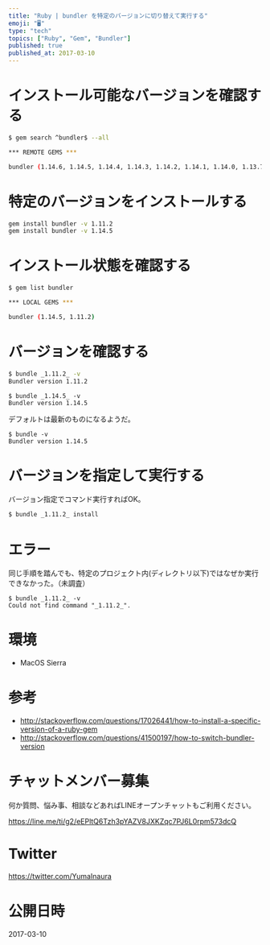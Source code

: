 ```yaml
---
title: "Ruby | bundler を特定のバージョンに切り替えて実行する"
emoji: "🖥"
type: "tech"
topics: ["Ruby", "Gem", "Bundler"]
published: true
published_at: 2017-03-10
---
```


# インストール可能なバージョンを確認する

```bash
$ gem search ^bundler$ --all

*** REMOTE GEMS ***

bundler (1.14.6, 1.14.5, 1.14.4, 1.14.3, 1.14.2, 1.14.1, 1.14.0, 1.13.7, 1.13.6, 1.13.5, 1.13.4, 1.13.3, 1.13.2, 1.13.1, 1.13.0, 1.12.6, 1.12.5, 1.12.4, 1.12.3, 1.12.2, 1.12.1, 1.12.0, 1.11.2, 1.11.1, 1.11.0, 1.10.6, 1.10.5, 1.10.4, 1.10.3, 1.10.2, 1.10.1, 1.10.0, 1.9.10, 1.9.9, 1.9.8, 1.9.7, 1.9.6, 1.9.5, 1.9.4, 1.9.3, 1.9.2, 1.9.1, 1.9.0, 1.8.9, 1.8.8, 1.8.7, 1.8.6, 1.8.5, 1.8.4, 1.8.3, 1.8.2, 1.8.1, 1.8.0, 1.7.15, 1.7.14, 1.7.13, 1.7.12, 1.7.11, 1.7.10, 1.7.9, 1.7.8, 1.7.7, 1.7.6, 1.7.5, 1.7.4, 1.7.3, 1.7.2, 1.7.1, 1.7.0, 1.6.9, 1.6.8, 1.6.7, 1.6.6, 1.6.5, 1.6.4, 1.6.3, 1.6.2, 1.6.1, 1.6.0, 1.5.3, 1.5.2, 1.5.1, 1.5.0, 1.3.6, 1.3.5, 1.3.4, 1.3.3, 1.3.2, 1.3.1, 1.3.0, 1.2.5, 1.2.4, 1.2.3, 1.2.2, 1.2.1, 1.2.0, 1.1.5, 1.1.4, 1.1.3, 1.1.2, 1.1.1, 1.1.0, 1.0.22, 1.0.21, 1.0.20, 1.0.18, 1.0.17, 1.0.15, 1.0.14, 1.0.13, 1.0.12, 1.0.11, 1.0.10, 1.0.9, 1.0.7, 1.0.5, 1.0.3, 1.0.2, 1.0.0, 0.9.26, 0.9.25, 0.9.24, 0.9.23, 0.9.22, 0.9.21, 0.9.20, 0.9.19, 0.9.18, 0.9.17, 0.9.16, 0.9.15, 0.9.14, 0.9.13, 0.9.12, 0.9.11, 0.9.10, 0.9.9, 0.9.8, 0.9.7, 0.9.6, 0.9.5, 0.9.4, 0.9.3, 0.9.2, 0.9.1, 0.9.0, 0.8.1, 0.8.0, 0.7.2, 0.7.1, 0.7.0, 0.6.0, 0.5.0, 0.4.1, 0.4.0, 0.3.1, 0.3.0)
```

# 特定のバージョンをインストールする

```bash
gem install bundler -v 1.11.2
gem install bundler -v 1.14.5
```

# インストール状態を確認する

```bash
$ gem list bundler

*** LOCAL GEMS ***

bundler (1.14.5, 1.11.2)
```


# バージョンを確認する


```bash
$ bundle _1.11.2_ -v 
Bundler version 1.11.2
```

```
$ bundle _1.14.5_ -v 
Bundler version 1.14.5
```

デフォルトは最新のものになるようだ。

```
$ bundle -v
Bundler version 1.14.5
```


# バージョンを指定して実行する

バージョン指定でコマンド実行すればOK。

```bash
$ bundle _1.11.2_ install
```

# エラー

同じ手順を踏んでも、特定のプロジェクト内(ディレクトリ以下)ではなぜか実行できなかった。（未調査）

```
$ bundle _1.11.2_ -v
Could not find command "_1.11.2_".
```

# 環境

- MacOS Sierra

# 参考

- http://stackoverflow.com/questions/17026441/how-to-install-a-specific-version-of-a-ruby-gem
- http://stackoverflow.com/questions/41500197/how-to-switch-bundler-version








<!-- Update From Qiita API -->

# チャットメンバー募集


何か質問、悩み事、相談などあればLINEオープンチャットもご利用ください。

https://line.me/ti/g2/eEPltQ6Tzh3pYAZV8JXKZqc7PJ6L0rpm573dcQ





# Twitter


https://twitter.com/YumaInaura


<!-- Update From Qiita API -->



# 公開日時

2017-03-10
